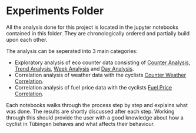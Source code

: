 # Experiments Folder

All the analysis done for this project is located in the jupyter notebooks contained in this folder.
They are chronologically ordered and partially build upon each other.

The analysis can be seperated into 3 main categories:
 - Exploratory analysis of eco counter data consisting of [Counter Analysis](eval_001_CounterAnalysis.ipynb), [Trend Analysis](eval_002_TrendAnalysis.ipynb), [Week Analysis](eval_003_WeekAnalysis.ipynb) and [Day Analysis](eval_004_DayAnalysis.ipynb).
 - Correlation analysis of weather data with the cyclists [Counter Weather Correlation](eval_005_CounterWeatherCorrelation.ipynb).
 - Correlation analysis of fuel price data with the cyclists [Fuel Price Correlation](eval_006_FuelPriceCorrelation.ipynb).

Each notebooks walks through the process step by step and explains what was done. The results are shortly discussed after each step.
Working through this should provide the user with a good knowledge about how a cyclist in Tübingen behaves and what affects their behaviour.

